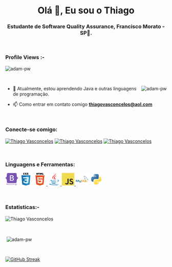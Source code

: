 <h1 align="center">Olá 👋, Eu sou o Thiago</h1>
<h3 align="center">Estudante de Software Quality Assurance, Francisco Morato - SP🌟.</h3>

<br>

<p align="right"> <h3>Profile Views :-</h3> <img src="https://profile-counter.glitch.me/%7BAdam-pw%7D/count.svg"
    alt="adam-pw" /> 
  </p>

<br>

<p><img align="right" src="https://camo.githubusercontent.com/62da68eb62b1e5f175f7d1f0191dd89a653d7908feb22d37d4a0ab07365d6791/68747470733a2f2f6d656469612e67697068792e636f6d2f6d656469612f4d3967624264396e6244724f5475314d71782f67697068792e676966" alt="adam-pw" /></p>


- 🌱 Atualmente, estou aprendendo Java e outras linguagens de programação.

- 📫 Como entrar em contato comigo **thiagovasconcelos@aol.com**


<br>

<h3 align="left">Conecte-se comigo:</h3>
<p align="left">
  <a href="https://www.linkedin.com/in/thiago-vasconcelos-0843b3127/" target="blank"><img align="center"
      src="https://raw.githubusercontent.com/rahuldkjain/github-profile-readme-generator/master/src/images/icons/Social/linked-in-alt.svg"
      alt="Thiago Vasconcelos" height="30" width="40" /></a>
  <a href="https://fb.com/otvasconcelos" target="blank"><img align="center"
      src="https://raw.githubusercontent.com/rahuldkjain/github-profile-readme-generator/master/src/images/icons/Social/facebook.svg"
      alt="Thiago Vasconcelos" height="30" width="40" /></a>
  <a href="https://instagram.com/otvasconcelos" target="blank"><img align="center"
      src="https://raw.githubusercontent.com/rahuldkjain/github-profile-readme-generator/master/src/images/icons/Social/instagram.svg"
      alt="Thiago Vasconcelos" height="30" width="40" /></a>
 

</p>

<br>

<h3 align="left">Linguagens e Ferramentas:</h3>
<p align="left"> 
    <img src="https://raw.githubusercontent.com/devicons/devicon/master/icons/bootstrap/bootstrap-plain-wordmark.svg"
      alt="bootstrap" width="40" height="40" /> </a> <img
      src="https://raw.githubusercontent.com/devicons/devicon/master/icons/css3/css3-original-wordmark.svg" alt="css3"
      width="40" height="40" /> </a> <a href="https://www.w3.org/html/" target="_blank" rel="noreferrer"> <img
      src="https://raw.githubusercontent.com/devicons/devicon/master/icons/html5/html5-original-wordmark.svg"
      alt="html5" width="40" height="40" /> </a> <a href="https://www.adobe.com/in/products/illustrator.html"
    target="_blank" rel="noreferrer"> <a href="https://www.java.com" target="_blank" rel="noreferrer"> <img
      src="https://raw.githubusercontent.com/devicons/devicon/master/icons/java/java-original.svg" alt="java" width="40"
      height="40" /> </a> <a href="https://developer.mozilla.org/en-US/docs/Web/JavaScript" target="_blank"
    rel="noreferrer">  
  <img
      src="https://raw.githubusercontent.com/devicons/devicon/master/icons/javascript/javascript-original.svg"
      alt="javascript" width="40" height="40" /> </a> <img
      src="https://raw.githubusercontent.com/devicons/devicon/master/icons/mysql/mysql-original-wordmark.svg"
      alt="mysql" width="40" height="40" /> </a> </a> <a href="https://pandas.pydata.org/" target="_blank" rel="noreferrer">
    <img
      src="https://raw.githubusercontent.com/devicons/devicon/master/icons/python/python-original.svg" alt="python"
      width="40" height="40" /> </a> <a href="https://reactjs.org/" target="_blank" rel="noreferrer"> </a>
  
  </p>
  
  

<br>

<h3>Estatisticas:-</h3>
<p><img align="center"
    src="https://github-readme-stats.vercel.app/api/top-langs?username=thiagovasconceloos&show_icons=true&locale=pt-br&bg_color=ffffff&text_color=000000&layout=compact"
    alt="Thiago Vasconcelos" 
    bg_color=#808080/></p>

<br>

<p>&nbsp;<img align="center" src="https://github-readme-stats.vercel.app/api?username=thiagovasconceloos&show_icons=true&locale=pt-br&bg_color=ffffff&text_color=000000&repo=convoychat"
    alt="adam-pw" /></p>

<br>

[![GitHub Streak](https://github-readme-streak-stats.herokuapp.com?user=thiagovasconceloos&date_format=M%20j%5B%2C%20Y%5D&background=FFFFFF)](https://git.io/streak-stats)


